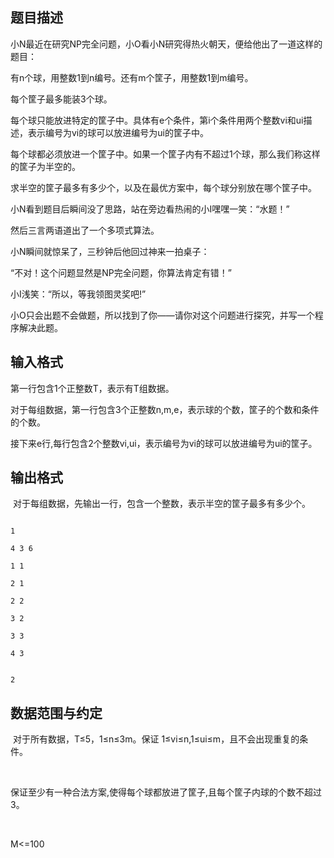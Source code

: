 ## 题目描述

<div>
 小N最近在研究NP完全问题，小O看小N研究得热火朝天，便给他出了一道这样的题目：
</div>
<div>
 有n个球，用整数1到n编号。还有m个筐子，用整数1到m编号。
</div>
<div>
 每个筐子最多能装3个球。
</div>
<div>
 每个球只能放进特定的筐子中。具体有e个条件，第i个条件用两个整数vi和ui描述，表示编号为vi的球可以放进编号为ui的筐子中。
</div>
<div>
 每个球都必须放进一个筐子中。如果一个筐子内有不超过1个球，那么我们称这样的筐子为半空的。
</div>
<div>
 求半空的筐子最多有多少个，以及在最优方案中，每个球分别放在哪个筐子中。
</div>
<div>
 小N看到题目后瞬间没了思路，站在旁边看热闹的小I嘿嘿一笑：“水题！”
</div>
<div>
 然后三言两语道出了一个多项式算法。
</div>
<div>
 小N瞬间就惊呆了，三秒钟后他回过神来一拍桌子：
</div>
<div>
 “不对！这个问题显然是NP完全问题，你算法肯定有错！”
</div>
<div>
 小I浅笑：“所以，等我领图灵奖吧!”
</div>
<div>
 小O只会出题不会做题，所以找到了你——请你对这个问题进行探究，并写一个程序解决此题。
</div>
<div></div>

## 输入格式

<div>
 第一行包含1个正整数T，表示有T组数据。
</div>
<div>
 对于每组数据，第一行包含3个正整数n,m,e，表示球的个数，筐子的个数和条件的个数。
</div>
<div>
 接下来e行,每行包含2个整数vi,ui，表示编号为vi的球可以放进编号为ui的筐子。
</div>

## 输出格式

<p> 对于每组数据，先输出一行，包含一个整数，表示半空的筐子最多有多少个。</p>

```input1
1
4 3 6
1 1
2 1
2 2
3 2
3 3
4 3
```
```output1
2
```
## 数据范围与约定

<p> 对于所有数据，T≤5，1≤n≤3m。保证 1≤vi≤n,1≤ui≤m，且不会出现重复的条件。</p>
<br>
<div>
 保证至少有一种合法方案,使得每个球都放进了筐子,且每个筐子内球的个数不超过 3。
</div>
<br>
<div>
 M<=100
</div>

